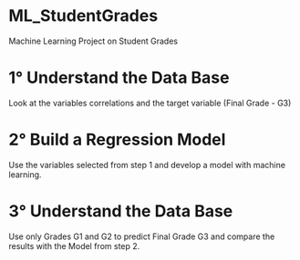 # ML_StudentGrades
Machine Learning Project on Student Grades

# 1° Understand the Data Base
Look at the variables correlations and the target variable (Final Grade - G3)

# 2° Build a Regression Model
Use the variables selected from step 1 and develop a model with machine learning.

# 3° Understand the Data Base
Use only Grades G1 and G2 to predict Final Grade G3 and compare the results with the Model from step 2.
